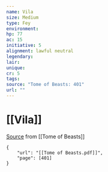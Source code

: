```yaml
---
name: Vila
size: Medium
type: Fey
environment: 
hp: 77
ac: 15
initiative: 5
alignment: lawful neutral
legendary: 
lair: 
unique: 
cr: 5
tags: 
source: "Tome of Beasts: 401"
url: ""
---
```

# [[Vila]]

[Source](zotero://open-pdf/library/items/ULEQWHJM?page=401) from [[Tome of Beasts]]

```pdf
{
	"url": "[[Tome of Beasts.pdf]]",
	"page": [401]
}
```

